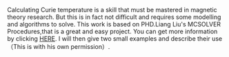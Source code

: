 Calculating Curie temperature is a skill that must be mastered in magnetic theory research.
But this is in fact not difficult and requires some modelling and algorithms to solve.
This work is based on PHD.Liang Liu's MCSOLVER Procedures,that is a great and easy project.
You can get more information by clicking [HERE](https://github.com/golddoushi/mcsolver).
I will then give two small examples and describe their use（This is with his own permission）.
